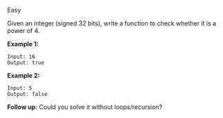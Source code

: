 Easy

Given an integer (signed 32 bits), write a function to check whether it is a power of 4.

**Example 1:**
```
Input: 16
Output: true
```
**Example 2:**
```
Input: 5
Output: false
```
**Follow up:** Could you solve it without loops/recursion?
